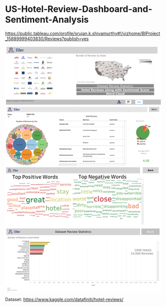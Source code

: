 # US-Hotel-Review-Dashboard-and-Sentiment-Analysis

https://public.tableau.com/profile/srujan.k.shivamurthy#!/vizhome/BIProject_15889999403830/Reviews?publish=yes

![](img/1.png)
![](img/2.png)
![](img/3.png)
![](img/4.png)


Dataset: https://www.kaggle.com/datafiniti/hotel-reviews/
